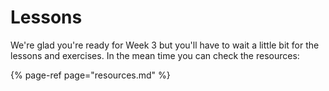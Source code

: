 # Lessons

We're glad you're ready for Week 3 but you'll have to wait a little bit for the lessons and exercises. In the mean time you can check the resources:

{% page-ref page="resources.md" %}



